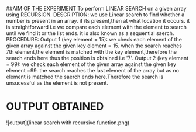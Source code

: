 ##AIM OF THE EXPERIMENT
To perform LINEAR SEARCH on a given array using RECURSION.
DESCRIPTION:
we use Linear search to find whether a number is present in an array.
if its present,then at what location it occurs.
it is straightforward i.e we compare each element with the element to search until we find it or the list ends.
it is also known as a sequential saerch.
PROCEDURE:
Output 1 (key element = 15):
we check each element of the given array against the given key element = 15.
when the search reaches 7th element,the element is matched with the key element,therefore the search ends here.thus the position is obtained i.e '7'.
Output 2 (key element = 99):
we check each element of the given array against the given key element =99.
the search reaches the last element of the array but as no element is matched the saerch ends here.Therefore the search is unsucessful as the element is not present.
# OUTPUT OBTAINED
![output](linear search with recursive function.png)
